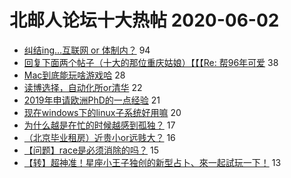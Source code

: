 # 北邮人论坛十大热帖 2020-06-02

- [纠结ing…互联网 or 体制内？](https://bbs.byr.cn/article/WorkLife/1146222) 94
- [回复下面两个帖子（十大的那位重庆姑娘）【【【Re: 帮96年可爱](https://bbs.byr.cn/article/Friends/1961730) 38
- [Mac到底能玩啥游戏哈](https://bbs.byr.cn/article/Talking/6199062) 28
- [读博选择，自动化所or清华](https://bbs.byr.cn/article/AimGraduate/1191421) 22
- [2019年申请欧洲PhD的一点经验](https://bbs.byr.cn/article/GoAbroad/370676) 21
- [现在windows下的linux子系统好用嘛](https://bbs.byr.cn/article/Linux/159426) 20
- [为什么越是在忙的时候越感到孤独？](https://bbs.byr.cn/article/Feeling/3146481) 17
- [（北京毕业租房）近贵小or远贱大？](https://bbs.byr.cn/article/Job/2090350) 16
- [【问题】race是必须消除的吗？](https://bbs.byr.cn/article/Golang/1822) 15
- [【转】超神准！星座小王子独创的新型占卜、來一起試玩一下！](https://bbs.byr.cn/article/Constellations/326533) 13



